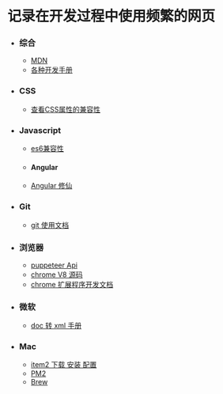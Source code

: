 # 记录在开发过程中使用频繁的网页

- ### 综合

  - [MDN](https://developer.mozilla.org/zh-CN/)
  - [各种开发手册](https://devdocs.io/css/animation-direction)

  

- ### CSS

  - [查看CSS属性的兼容性](https://caniuse.com)

  

- ### Javascript

  - [es6兼容性](https://kangax.github.io/compat-table/es6/)
  -  #### Angular
    +  [Angular 修仙](https://github.com/semlinker/angular2-ionic2/blob/master/ANGULAR.md)

  

- ### Git

  - [git 使用文档](https://git-scm.com/docs)

  

- ### 浏览器

  - [puppeteer Api](https://zhaoqize.github.io/puppeteer-api-zh_CN/)
  - [chrome V8 源码](https://cs.chromium.org/chromium/src/v8/test/mjsunit/es8/async-await-basic.js?q=await&dr=CSs&l=75)
  - [chrome 扩展程序开发文档](http://open.chrome.360.cn/extension_dev/content_scripts.html)

  

- ### 微软

  - [doc 转 xml 手册](http://officeopenxml.com/WPnumbering.php)

  

- ### Mac

  - [item2 下载 安装 配置](https://www.cnblogs.com/xishuai/p/mac-iterm2.html)
  - [PM2](https://pm2.keymetrics.io/docs/usage/pm2-doc-single-page/)
  - [Brew](https://brew.sh/)



